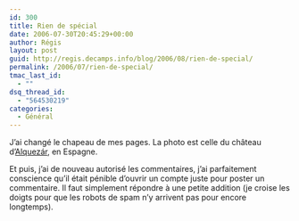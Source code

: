 ```yaml
---
id: 300
title: Rien de spécial
date: 2006-07-30T20:45:29+00:00
author: Régis
layout: post
guid: http://regis.decamps.info/blog/2006/08/rien-de-special/
permalink: /2006/07/rien-de-special/
tmac_last_id:
  - ""
dsq_thread_id:
  - "564530219"
categories:
  - Général
---
```

J’ai changé le chapeau de mes pages. La photo est celle du château d’[Alquezár](http://maps.google.fr/maps?f=q&hl=fr&q=alquezar&ie=UTF8&ll=42.158823,-0.054932&spn=0.298275,0.852127&t=h&om=1), en Espagne.

Et puis, j’ai de nouveau autorisé les commentaires, j’ai parfaitement conscience qu’il était pénible d’ouvrir un compte juste pour poster un commentaire. Il faut simplement répondre à une petite addition (je croise les doigts pour que les robots de spam n’y arrivent pas pour encore longtemps).
